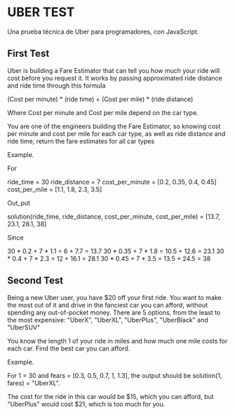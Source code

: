 # UBER TEST

Una prueba técnica de Uber para programadores, con JavaScript.

## First Test ##
Uber is building a Fare Estimator that can tell you how much your ride will cost before you request it.
It works by passing approximated ride distance and ride time through this formula 

(Cost per minute) * (ride time) + (Cost per mile) * (ride distance)

Where Cost per minute and Cost per mile depend on the car type.

You are one of the engineers building the Fare Estimator, so knowing cost per minute and cost per mile for each car type, as well as ride distance and ride time, return the fare estimates for all car types

Example.

For

ride_time = 30
ride_distance = 7
cost_per_minute = [0.2, 0.35, 0.4, 0.45]
cost_per_mile = [1.1, 1.8, 2.3, 3.5]

Out_put

solution(ride_time, ride_distance, cost_per_minute, cost_per_mile) = [13.7, 23.1, 28.1, 38]

Since

30 * 0.2 + 7 * 1.1 = 6 + 7.7 = 13.7
30 * 0.35 + 7 * 1.8 = 10.5 + 12.6 = 23.1
30 * 0.4 + 7 * 2.3 = 12 + 16.1 = 28.1
30 * 0.45 + 7 * 3.5 = 13.5 + 24.5 = 38


## Second Test ##

Being a new Uber user, you have $20 off your first ride.
You want to make the most out of it and drive in the fanciest car you can afford, without spending any out-of-pocket money.
There are 5 options, from the least to the most expensive: 
"UberX", "UberXL", "UberPlus", "UberBlack" and  "UberSUV"



You know the length 1 of your ride in miles and how much one mile costs for each car. Find the best car you can afford.


Example.

For 1 = 30 and fears = [0.3, 0.5, 0.7, 1, 1.3],
the output should be 
solution(1, fares) = "UberXL".

The cost for the ride in this car would be $15, which you can afford, but "UberPlus" would cost $21, which is too much for you.